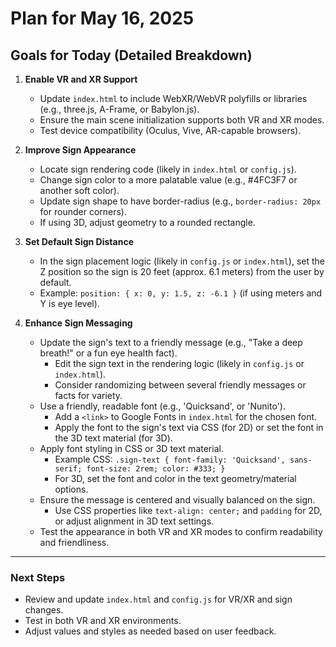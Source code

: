 # Plan for May 16, 2025

## Goals for Today (Detailed Breakdown)

1. **Enable VR and XR Support**
   - Update `index.html` to include WebXR/WebVR polyfills or libraries (e.g., three.js, A-Frame, or Babylon.js).
   - Ensure the main scene initialization supports both VR and XR modes.
   - Test device compatibility (Oculus, Vive, AR-capable browsers).

2. **Improve Sign Appearance**
   - Locate sign rendering code (likely in `index.html` or `config.js`).
   - Change sign color to a more palatable value (e.g., #4FC3F7 or another soft color).
   - Update sign shape to have border-radius (e.g., `border-radius: 20px` for rounder corners).
   - If using 3D, adjust geometry to a rounded rectangle.

3. **Set Default Sign Distance**
   - In the sign placement logic (likely in `config.js` or `index.html`), set the Z position so the sign is 20 feet (approx. 6.1 meters) from the user by default.
   - Example: `position: { x: 0, y: 1.5, z: -6.1 }` (if using meters and Y is eye level).

4. **Enhance Sign Messaging**
   - Update the sign's text to a friendly message (e.g., "Take a deep breath!" or a fun eye health fact).
     - Edit the sign text in the rendering logic (likely in `config.js` or `index.html`).
     - Consider randomizing between several friendly messages or facts for variety.
   - Use a friendly, readable font (e.g., 'Quicksand', or 'Nunito').
     - Add a `<link>` to Google Fonts in `index.html` for the chosen font.
     - Apply the font to the sign's text via CSS (for 2D) or set the font in the 3D text material (for 3D).
   - Apply font styling in CSS or 3D text material.
     - Example CSS: `.sign-text { font-family: 'Quicksand', sans-serif; font-size: 2rem; color: #333; }`
     - For 3D, set the font and color in the text geometry/material options.
   - Ensure the message is centered and visually balanced on the sign.
     - Use CSS properties like `text-align: center;` and `padding` for 2D, or adjust alignment in 3D text settings.
   - Test the appearance in both VR and XR modes to confirm readability and friendliness.

---

### Next Steps
- Review and update `index.html` and `config.js` for VR/XR and sign changes.
- Test in both VR and XR environments.
- Adjust values and styles as needed based on user feedback.
